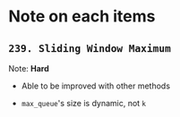 # Note on each items

## `239. Sliding Window Maximum`

Note:
**Hard**

* Able to be improved with other methods

* `max_queue`'s size is dynamic, not `k`

